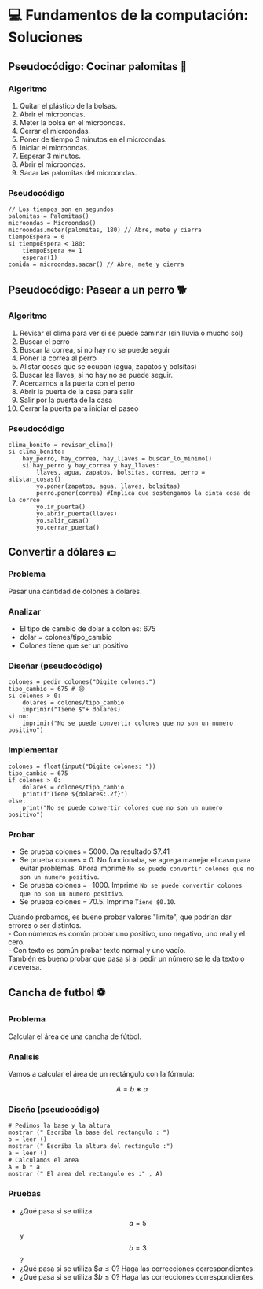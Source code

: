 # 💻 Fundamentos de la computación: Soluciones

## Pseudocódigo: Cocinar palomitas 🍿

### Algoritmo

1. Quitar el plástico de la bolsas.
2. Abrir el microondas.
3. Meter la bolsa en el microondas.
4. Cerrar el microondas.
5. Poner de tiempo 3 minutos en el microondas.
6. Iniciar el microondas.
7. Esperar 3 minutos.
8. Abrir el microondas.
9. Sacar las palomitas del microondas.

### Pseudocódigo

```{bash}
// Los tiempos son en segundos
palomitas = Palomitas()
microondas = Microondas()
microondas.meter(palomitas, 180) // Abre, mete y cierra
tiempoEspera = 0
si tiempoEspera < 180:
    tiempoEspera += 1
    esperar(1)
comida = microondas.sacar() // Abre, mete y cierra
```

## Pseudocódigo: Pasear a un perro 🐕

### Algoritmo

1. Revisar el clima para ver si se puede caminar (sin lluvia o mucho sol)
2. Buscar el perro
3. Buscar la correa, si no hay no se puede seguir
4. Poner la correa al perro
5. Alistar cosas que se ocupan (agua, zapatos y bolsitas)
6. Buscar las llaves, si no hay no se puede seguir.
7. Acercarnos a la puerta con el perro
8. Abrir la puerta de la casa para salir
9. Salir por la puerta de la casa
10. Cerrar la puerta para iniciar el paseo

### Pseudocódigo

```{bash}
clima_bonito = revisar_clima()
si clima_bonito:
    hay_perro, hay_correa, hay_llaves = buscar_lo_minimo()
    si hay_perro y hay_correa y hay_llaves:
        llaves, agua, zapatos, bolsitas, correa, perro = alistar_cosas()
        yo.poner(zapatos, agua, llaves, bolsitas)
        perro.poner(correa) #Implica que sostengamos la cinta cosa de la correo
        yo.ir_puerta()
        yo.abrir_puerta(llaves)
        yo.salir_casa()
        yo.cerrar_puerta()
```

## Convertir a dólares 💵

### Problema

Pasar una cantidad de colones a dolares.

### Analizar

- El tipo de cambio de dolar a colon es: 675
- dolar = colones/tipo_cambio
- Colones tiene que ser un positivo

### Diseñar (pseudocódigo)

```{bash}
colones = pedir_colones("Digite colones:")
tipo_cambio = 675 # 😔
si colones > 0:
    dolares = colones/tipo_cambio
    imprimir("Tiene $"+ dolares)
si no:
    imprimir("No se puede convertir colones que no son un numero positivo")
```

### Implementar

```{python}
colones = float(input("Digite colones: "))
tipo_cambio = 675
if colones > 0:
    dolares = colones/tipo_cambio
    print(f"Tiene ${dolares:.2f}")
else:
    print("No se puede convertir colones que no son un numero positivo")
```

### Probar

- Se prueba colones = 5000. Da resultado $7.41
- Se prueba colones = 0. No funcionaba, se agrega  manejar el caso para evitar problemas. Ahora imprime `No se puede convertir colones que no son un numero positivo`.
- Se prueba colones = -1000. Imprime `No se puede convertir colones que no son un numero positivo`.
- Se prueba colones = 70.5. Imprime `Tiene $0.10`.

<div class="alert alert-danger" role="alert">
  <i class="fa fa fa-exclamation-triangle fa-inverse fa-lg"></i> 
  Cuando probamos, es bueno probar valores "límite", que podrían dar errores o ser distintos. <br/>
  - Con números es común probar uno positivo, uno negativo, uno real y el cero.<br/>
  - Con texto es común probar texto normal y uno vacío.<br/>
  También es bueno probar que pasa si al pedir un número se le da texto o viceversa.
</div>

## Cancha de futbol ⚽

### Problema

Calcular el área de una cancha de fútbol.

### Analisis

Vamos a calcular el área de un rectángulo con la fórmula:

$$A = b ∗ a$$

### Diseño (pseudocódigo)

```{bash}
# Pedimos la base y la altura
mostrar (" Escriba la base del rectangulo : ")
b = leer ()
mostrar (" Escriba la altura del rectangulo :")
a = leer ()
# Calculamos el area
A = b * a
mostrar (" El area del rectangulo es :" , A)
```

### Pruebas

- ¿Qué pasa si se utiliza $$a=5$$ y $$b=3$$?
- ¿Qué pasa si se utiliza $$a\le 0$? Haga las correcciones correspondientes.
- ¿Qué pasa si se utiliza $$b\le 0$? Haga las correcciones correspondientes.